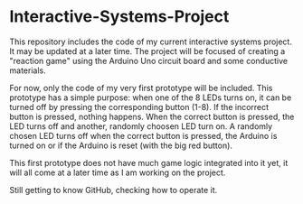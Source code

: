 # Interactive-Systems-Project

This repository includes the code of my current interactive systems project. It may be updated at a later time. The project will be focused of creating a "reaction game" using the Arduino Uno circuit board and some conductive materials.


For now, only the code of my very first prototype will be included. This prototype has a simple purpose: when one of the 8 LEDs turns on, it can be turned off by pressing the corresponding button (1-8). If the incorrect button is pressed, nothing happens. When the correct button is pressed, the LED turns off and another, randomly choosen LED turn on. A randomly chosen LED turns off when the correct button is pressed, the Arduino is turned on or if the Arduino is reset (with the big red button).

This first prototype does not have much game logic integrated into it yet, it will all come at a later time as I am working on the project.



Still getting to know GitHub, checking how to operate it.
